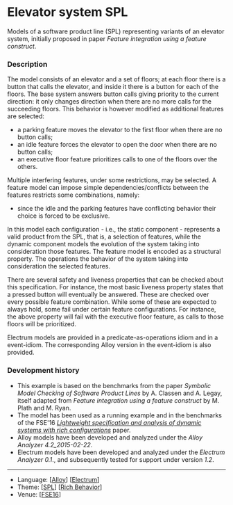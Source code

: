 # Elevator system SPL

Models of a software product line (SPL) representing variants of an elevator system, initially proposed in paper *Feature integration using a feature construct*.

### Description

The model consists of an elevator and a set of floors; at each floor there is a button that calls the elevator, and inside it there is a button for each of the floors. The base system answers button calls giving priority to the current direction: it only changes direction when there are no more calls for the succeeding floors. This behavior is however modified as additional features are selected:
  * a parking feature moves the elevator to the first floor when there are no button calls; 
  * an idle feature forces the elevator to open the door when there are no button calls; 
  * an executive floor feature prioritizes calls to one of the floors over the others. 
  
Multiple interfering features, under some restrictions, may be selected. A feature model can impose simple dependencies/conflicts between the features restricts some combinations, namely:
  * since the idle and the parking features have conflicting behavior their choice is forced to be exclusive. 

In this model each configuration - i.e., the static component - represents a valid product from the SPL, that is, a selection of features, while the dynamic component models the evolution of the system taking into consideration those features. The feature model is encoded as a structural property. The operations the behavior of the system taking into consideration the selected features. 

There are several safety and liveness properties that can be checked about this specification. For instance, the most basic liveness property states that a pressed button will eventually be answered. These are checked over every possible feature combination. While some of these are expected to always hold, some fail under certain feature configurations. For instance, the above property will fail with the executive floor feature, as calls to those floors will be prioritized.

Electrum models are provided in a predicate-as-operations idiom and in a event-idiom. The corresponding Alloy version in the event-idiom is also provided. 

### Development history
* This example is based on the benchmarks from the paper *Symbolic Model Checking of Software Product Lines* by A. Classen and A. Legay, itself adapted from *Feature integration using a feature construct* by M. Plath and M. Ryan.
* The model has been used as a running example and in the benchmarks of the FSE'16 *[Lightweight specification and analysis of dynamic systems with rich configurations](http://nmacedo.github.io/pubs.html#fse16)* paper.
* Alloy models have been developed and analyzed under the *Alloy Analyzer 4.2_2015-02-22*.
* Electrum models have been developed and analyzed under the *Electrum Analyzer 0.1*., and subsequently tested for support under version *1.2*.

---

* Language: [[Alloy](https://github.com/nmacedo/MSV/wiki/By-Language#alloy)] [[Electrum](https://github.com/nmacedo/MSV/wiki/By-Language#electrum)]
* Theme: [[SPL](https://github.com/nmacedo/MSV/wiki/By-Theme#spl)] [[Rich Behavior](https://github.com/nmacedo/MSV/wiki/By-Theme#rich-behavior)] 
* Venue: [[FSE16](https://github.com/nmacedo/MSV/wiki/By-Venus#fse16)]
